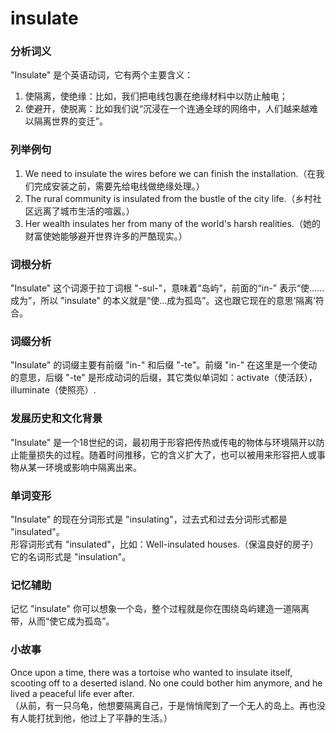 # insulate

### 分析词义

  

"Insulate" 是个英语动词，它有两个主要含义：

  

1.  使隔离，使绝缘：比如，我们把电线包裹在绝缘材料中以防止触电；
2.  使避开，使脱离：比如我们说“沉浸在一个连通全球的网络中，人们越来越难以隔离世界的变迁”。

  

### 列举例句

  

1.  We need to insulate the wires before we can finish the installation.（在我们完成安装之前，需要先给电线做绝缘处理。）
2.  The rural community is insulated from the bustle of the city life.（乡村社区远离了城市生活的喧嚣。）
3.  Her wealth insulates her from many of the world's harsh realities.（她的财富使她能够避开世界许多的严酷现实。）

  

### 词根分析

  

"Insulate" 这个词源于拉丁词根 "-sul-"，意味着“岛屿”，前面的“in-” 表示“使……成为”，所以 "insulate" 的本义就是“使...成为孤岛”。这也跟它现在的意思‘隔离’符合。

  

### 词缀分析

  

"Insulate" 的词缀主要有前缀 "in-" 和后缀 "-te"。前缀 "in-" 在这里是一个使动的意思，后缀 "-te" 是形成动词的后缀，其它类似单词如：activate（使活跃），illuminate（使照亮）.

  

### 发展历史和文化背景

  

"Insulate" 是一个18世纪的词，最初用于形容把传热或传电的物体与环境隔开以防止能量损失的过程。随着时间推移，它的含义扩大了，也可以被用来形容把人或事物从某一环境或影响中隔离出来。

  

### 单词变形

  

"Insulate" 的现在分词形式是 "insulating"，过去式和过去分词形式都是 "insulated"。  
形容词形式有 "insulated"，比如：Well-insulated houses.（保温良好的房子）  
它的名词形式是 "insulation"。

  

### 记忆辅助

  

记忆 "insulate" 你可以想象一个岛，整个过程就是你在围绕岛屿建造一道隔离带，从而“使它成为孤岛”。

  

### 小故事

  

Once upon a time, there was a tortoise who wanted to insulate itself, scooting off to a deserted island. No one could bother him anymore, and he lived a peaceful life ever after.  
（从前，有一只乌龟，他想要隔离自己，于是悄悄爬到了一个无人的岛上。再也没有人能打扰到他，他过上了平静的生活。）

